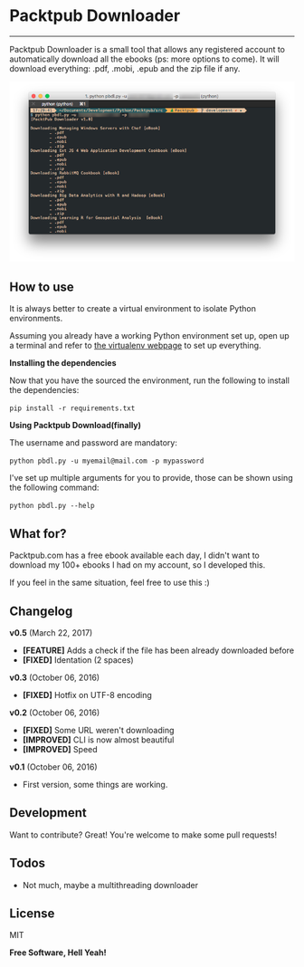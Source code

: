# Packtpub Downloader
----

Packtpub Downloader is a small tool that allows any registered account to automatically download all the ebooks (ps: more options to come).
It will download everything: .pdf, .mobi, .epub and the zip file if any.

![Packpub Downloader screenshot](screenshot.png?raw=true "Screenshot")

## How to use

It is always better to create a virtual environment to isolate Python environments. 

Assuming you already have a working Python environment set up, open up a terminal and refer to [the virtualenv webpage][virtualenv rtd] to set up everything.

**Installing the dependencies**

Now that you have the sourced the environment, run the following to install the dependencies:

`pip install -r requirements.txt`

**Using Packtpub Download(finally)**

The username and password are mandatory:

`python pbdl.py -u myemail@mail.com -p mypassword`

I've set up multiple arguments for you to provide, those can be shown using the following command:

`python pbdl.py --help`

## What for?

Packtpub.com has a free ebook available each day, I didn't want to download my 100+ ebooks I had on my account, so I developed this.

If you feel in the same situation, feel free to use this :)

## Changelog

**v0.5** (March 22, 2017)

* **[FEATURE]** Adds a check if the file has been already downloaded before
* **[FIXED]** Identation (2 spaces)

**v0.3** (October 06, 2016)

* **[FIXED]** Hotfix on UTF-8 encoding

**v0.2** (October 06, 2016)

* **[FIXED]** Some URL weren't downloading
* **[IMPROVED]** CLI is now almost beautiful
* **[IMPROVED]** Speed

**v0.1** (October 06, 2016)

* First version, some things are working.

## Development

Want to contribute? Great! You're welcome to make some pull requests!

## Todos

 - Not much, maybe a multithreading downloader

License
----
MIT


**Free Software, Hell Yeah!**

[virtualenv rtd]: <https://virtualenv.pypa.io/en/stable/>